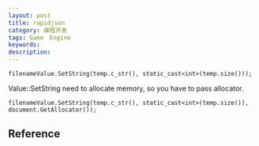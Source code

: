 ```yaml
---
layout: post
title: rapidjson
category: 编程开发
tags: Game　Engine
keywords: 
description: 
---
```


```
filenameValue.SetString(temp.c_str(), static_cast<int>(temp.size()));
```
Value::SetString need to allocate memory, so you have to pass allocator.

```
filenameValue.SetString(temp.c_str(), static_cast<int>(temp.size()), document.GetAllocator());
```

## Reference
